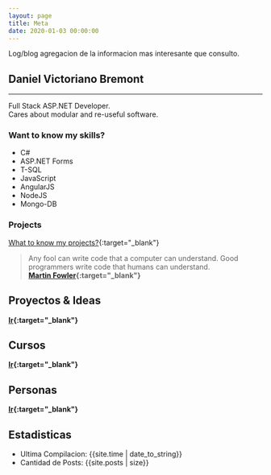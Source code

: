 ```yaml
---
layout: page
title: Meta
date: 2020-01-03 00:00:00
---
```


Log/blog agregacion de la informacion mas interesante que consulto.

## Daniel Victoriano Bremont

---

Full Stack ASP.NET Developer. <br/>
Cares about modular and re-useful software.

### Want to know my skills?
- C#
- ASP.NET Forms
- T-SQL
- JavaScript
- AngularJS
- NodeJS
- Mongo-DB

### Projects
[What to know my projects?](/projects/){:target="_blank"}

> Any fool can write code that a computer can understand. Good programmers write code that humans can understand.  <br/>
> **[Martin Fowler](https://martinfowler.com/){:target="_blank"}**

## Proyectos & Ideas

**[Ir](/articles/2020/04/19/proyectos-ideas/){:target="_blank"}**

## Cursos
**[Ir](/articles/2020/04/19/cursos/){:target="_blank"}**

## Personas
**[Ir](/articles/2020/04/19/personas/){:target="_blank"}**

## Estadisticas
- Ultima Compilacion: {{site.time | date_to_string}} <br/>
- Cantidad de Posts: {{site.posts | size}}

